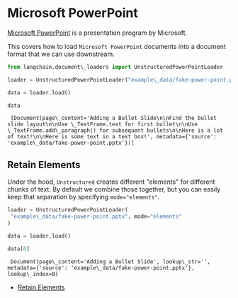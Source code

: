 # Microsoft PowerPoint

[Microsoft PowerPoint](https://en.wikipedia.org/wiki/Microsoft_PowerPoint) is a presentation program by Microsoft.

This covers how to load `Microsoft PowerPoint` documents into a document format that we can use downstream.

```python
from langchain.document\_loaders import UnstructuredPowerPointLoader  

```

```python
loader = UnstructuredPowerPointLoader("example\_data/fake-power-point.pptx")  

```

```python
data = loader.load()  

```

```python
data  

```

```text
 [Document(page\_content='Adding a Bullet Slide\n\nFind the bullet slide layout\n\nUse \_TextFrame.text for first bullet\n\nUse \_TextFrame.add\_paragraph() for subsequent bullets\n\nHere is a lot of text!\n\nHere is some text in a text box!', metadata={'source': 'example\_data/fake-power-point.pptx'})]  

```

## Retain Elements[​](#retain-elements "Direct link to Retain Elements")

Under the hood, `Unstructured` creates different "elements" for different chunks of text. By default we combine those together, but you can easily keep that separation by specifying `mode="elements"`.

```python
loader = UnstructuredPowerPointLoader(  
 "example\_data/fake-power-point.pptx", mode="elements"  
)  

```

```python
data = loader.load()  

```

```python
data[0]  

```

```text
 Document(page\_content='Adding a Bullet Slide', lookup\_str='', metadata={'source': 'example\_data/fake-power-point.pptx'}, lookup\_index=0)  

```

- [Retain Elements](#retain-elements)
